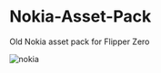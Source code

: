 # Nokia-Asset-Pack
Old Nokia asset pack for Flipper Zero

![nokia](https://github.com/user-attachments/assets/371cc209-bb8a-459e-9934-98952aeafa7f)

